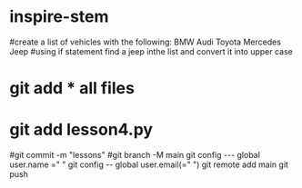 
# inspire-stem
#create a list of vehicles with the following:
BMW
Audi
Toyota
Mercedes
Jeep
#using if statement find a jeep inthe list and convert it into upper case 


# git add * all files
# git add lesson4.py
#git commit -m "lessons"
#git branch -M main
git config --- global user.name ="   "
git config -- global user.email(=" ")
git remote add main 
git push 


